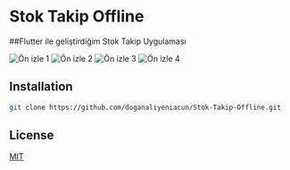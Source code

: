 # Stok Takip Offline
##Flutter ile geliştirdiğim Stok Takip Uygulaması

![Ön izle 1](https://play-lh.googleusercontent.com/Nh5P7pF96fAFBXS1LsIY1ygVpNmnckVV0NYyYCNI5acAFOA5ZZRu8h4BOX6zy0lUBXc=w526-h296-rw)
![Ön izle 2](https://play-lh.googleusercontent.com/g1JLQjVIOYPIwetDKtwFsBauDjgyPHmEtlXtlxPEdY60EuvhkhMy1PrY8v_RJltmiPY=w526-h296-rw)
![Ön izle 3](https://play-lh.googleusercontent.com/E8gGjsmklrz-6J_zc3lPUyyabaS978vdl7dIAo0w5Cycf4pDwNKpnJXl331toDow4Qs=w526-h296-rw)
![Ön izle 4](https://play-lh.googleusercontent.com/O1m8loYhaUoCcfu-3c03EyJAqJI-p4HBfVWARK3G94CwonL_u5qXrKFr3dBd2PYFxsc=w526-h296-rw)

## Installation

```bash
git clone https://github.com/doganaliyeniacun/Stok-Takip-Offline.git
```

## License
[MIT](https://github.com/doganaliyeniacun/Stok-Takip-Offline/blob/version1/LICENSE)
